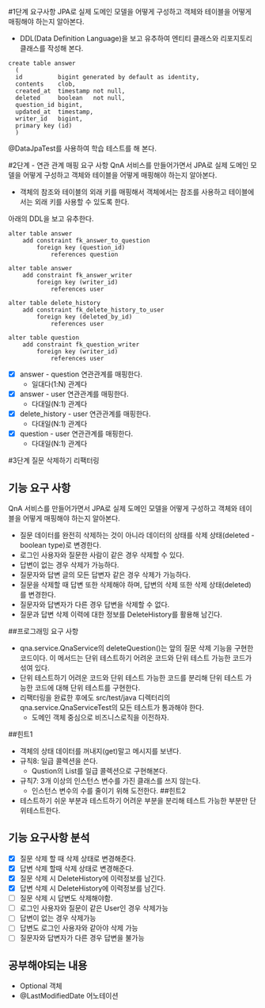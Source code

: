 #1단계 요구사항
JPA로 실제 도메인 모델을 어떻게 구성하고 객체와 테이블을 어떻게 매핑해야 하는지 알아본다.

* DDL(Data Definition Language)을 보고 유추하여 엔티티 클래스와 리포지토리 클래스를 작성해 본다.
~~~ 
create table answer
  (
  id          bigint generated by default as identity,
  contents    clob,
  created_at  timestamp not null,
  deleted     boolean   not null,
  question_id bigint,
  updated_at  timestamp,
  writer_id   bigint,
  primary key (id)
  )  
~~~
@DataJpaTest를 사용하여 학습 테스트를 해 본다.


#2단계 - 연관 관계 매핑
요구 사항
QnA 서비스를 만들어가면서 JPA로 실제 도메인 모델을 어떻게 구성하고 객체와 테이블을 어떻게 매핑해야 하는지 알아본다.
* 객체의 참조와 테이블의 외래 키를 매핑해서 객체에서는 참조를 사용하고 테이블에서는 외래 키를 사용할 수 있도록 한다.

아래의 DDL을 보고 유추한다.
~~~
alter table answer
    add constraint fk_answer_to_question
        foreign key (question_id)
            references question

alter table answer
    add constraint fk_answer_writer
        foreign key (writer_id)
            references user

alter table delete_history
    add constraint fk_delete_history_to_user
        foreign key (deleted_by_id)
            references user

alter table question
    add constraint fk_question_writer
        foreign key (writer_id)
            references user
~~~

* [x] answer - question 연관관계를 매핑한다.
  * 일대다(1:N) 관계다
* [x] answer - user 연관관계를 매핑한다.
  * 다대일(N:1) 관계다
* [x] delete_history - user 연관관계를 매핑한다.
  * 다대일(N:1) 관계다
* [x] question - user 연관관계를 매핑한다.
  * 다대일(N:1) 관계다

#3단계 질문 삭제하기 리팩터링
## 기능 요구 사항
QnA 서비스를 만들어가면서 JPA로 실제 도메인 모델을 어떻게 구성하고 객체와 테이블을 어떻게 매핑해야 하는지 알아본다.
* 질문 데이터를 완전히 삭제하는 것이 아니라 데이터의 상태를 삭제 상태(deleted - boolean type)로 변경한다.
* 로그인 사용자와 질문한 사람이 같은 경우 삭제할 수 있다.
* 답변이 없는 경우 삭제가 가능하다.
* 질문자와 답변 글의 모든 답변자 같은 경우 삭제가 가능하다.
* 질문을 삭제할 때 답변 또한 삭제해야 하며, 답변의 삭제 또한 삭제 상태(deleted)를 변경한다.
* 질문자와 답변자가 다른 경우 답변을 삭제할 수 없다.
* 질문과 답변 삭제 이력에 대한 정보를 DeleteHistory를 활용해 남긴다.

##프로그래밍 요구 사항
* qna.service.QnaService의 deleteQuestion()는 앞의 질문 삭제 기능을 구현한 코드이다. 이 메서드는 단위 테스트하기 어려운 코드와 단위 테스트 가능한 코드가 섞여 있다.
* 단위 테스트하기 어려운 코드와 단위 테스트 가능한 코드를 분리해 단위 테스트 가능한 코드에 대해 단위 테스트를 구현한다.
* 리팩터링을 완료한 후에도 src/test/java 디렉터리의 qna.service.QnaServiceTest의 모든 테스트가 통과해야 한다.
  * 도메인 객체 중심으로 비즈니스로직을 이전하자.

##힌트1
* 객체의 상태 데이터를 꺼내지(get)말고 메시지를 보낸다.
* 규칙8: 일급 콜렉션을 쓴다.
  * Qustion의 List<Answer>를 일급 콜렉션으로 구현해본다.
* 규칙7: 3개 이상의 인스턴스 변수를 가진 클래스를 쓰지 않는다.
  * 인스턴스 변수의 수를 줄이기 위해 도전한다.
##힌트2
* 테스트하기 쉬운 부분과 테스트하기 어려운 부분을 분리해 테스트 가능한 부분만 단위테스트한다.

## 기능 요구사항 분석
* [x] 질문 삭제 할 때 삭제 상태로 변경해준다.
* [x] 답변 삭제 할때 삭제 상태로 변경해준다.
* [x] 질문 삭제 시 DeleteHistory에 이력정보를 남긴다.
* [x] 답변 삭제 시 DeleteHistory에 이력정보를 남긴다.
* [ ] 질문 삭제 시 답변도 삭제해야함.
* [ ] 로그인 사용자와 질문이 같은 User인 경우 삭제가능
* [ ] 답변이 없는 경우 삭제가능
* [ ] 답변도 로그인 사용자와 같아야 삭제 가능
* [ ] 질문자와 답변자가 다른 경우 답변을 불가능

## 공부해야되는 내용
* Optional 객체
* @LastModifiedDate 어노테이션
